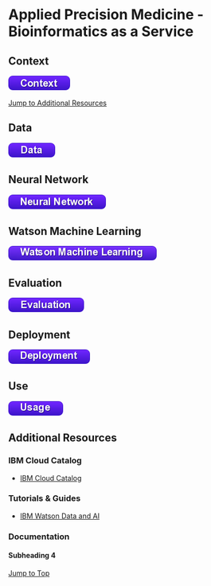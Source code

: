 #  Applied Precision Medicine - Bioinformatics as a Service

## Context

[![Context](./buttons/buContext.png)](./markdown/context.md)

[Jump to Additional Resources](#Additional-Resources)

## Data

[![Data](./buttons/buData.png)](./markdown/data.md)

## Neural Network

[![Neural Network](./buttons/buNeuralNetwork.png)](./markdown/neural_network.md)

## Watson Machine Learning

[![WML](./buttons/buWML.png)](./markdown/wml.md)

## Evaluation

[![Evaluation](./buttons/buEvaluation.png)](./markdown/evaluation.md)

## Deployment

[![Deployment](./buttons/buDeployment.png)](./markdown/deployment.md)

## Use

[![Deployment](./buttons/buUse.png)](./markdown/use.md)

## Additional Resources

### IBM Cloud Catalog

- [IBM Cloud Catalog](https://console.bluemix.net/catalog/)

### Tutorials & Guides

- [IBM Watson Data and AI](https://www.youtube.com/watch?v=EdceqGUuEQM)

### Documentation

#### Subheading 4

[Jump to Top](#Project-Name)
